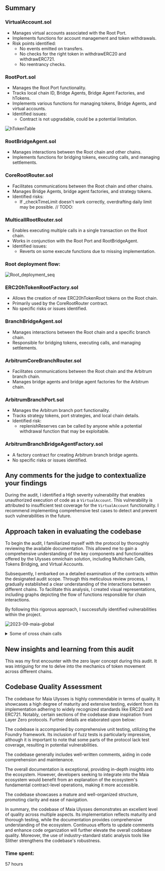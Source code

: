 ## Summary

### VirtualAccount.sol

- Manages virtual accounts associated with the Root Port.
- Implements functions for account management and token withdrawals.
- Risk points identified:
  - No events emitted on transfers.
  - No checks for the right token in withdrawERC20 and withdrawERC721.
  - No reentrancy checks.

### RootPort.sol

- Manages the Root Port functionality.
- Tracks local chain ID, Bridge Agents, Bridge Agent Factories, and hTokens.
- Implements various functions for managing tokens, Bridge Agents, and virtual accounts.
- Identified issues:
  - Contract is not upgradable, could be a potential limitation.

![hTokenTable](https://github.com/PFAhard/images-for-analysis/assets/50257230/8eb0ab17-1de6-47e3-92c8-718406448f7d)


### RootBridgeAgent.sol

- Manages interactions between the Root chain and other chains.
- Implements functions for bridging tokens, executing calls, and managing settlements.

### CoreRootRouter.sol

- Facilitates communications between the Root chain and other chains.
- Manages Bridge Agents, bridge agent factories, and strategy tokens.
- Identified risks:
  - If _checkTimeLimit doesn't work correctly, overdrafting daily limit may be possible. // TODO:

### MulticallRootRouter.sol

- Enables executing multiple calls in a single transaction on the Root chain.
- Works in conjunction with the Root Port and RootBridgeAgent.
- Identified issues:
  - Reverts on some execute functions due to missing implementation.

### Root deployment flow:

![Root_deployment_seq](https://github.com/PFAhard/images-for-analysis/assets/50257230/da746aa7-5887-461f-9ef5-e02e26a6f48e)

### ERC20hTokenRootFactory.sol

- Allows the creation of new ERC20hTokenRoot tokens on the Root chain.
- Primarily used by the CoreRootRouter contract.
- No specific risks or issues identified.

### BranchBridgeAgent.sol

- Manages interactions between the Root chain and a specific branch chain.
- Responsible for bridging tokens, executing calls, and managing settlements.

### ArbitrumCoreBranchRouter.sol

- Facilitates communications between the Root chain and the Arbitrum branch chain.
- Manages bridge agents and bridge agent factories for the Arbitrum chain.

### ArbitrumBranchPort.sol

- Manages the Arbitrum branch port functionality.
- Tracks strategy tokens, port strategies, and local chain details.
- Identified risk:
  - replenishReserves can be called by anyone while a potential withdrawal function that may be exploitable.

### ArbitrumBranchBridgeAgentFactory.sol

- A factory contract for creating Arbitrum branch bridge agents.
- No specific risks or issues identified.

## Any comments for the judge to contextualize your findings

During the audit, I identified a High severity vulnerability that enables unauthorized execution of code as a `VirtualAccount`. This vulnerability is attributed to insufficient test coverage for the `VirtualAccount` functionality. I recommend implementing comprehensive test cases to detect and prevent such vulnerabilities in the future.

## Approach taken in evaluating the codebase

To begin the audit, I familiarized myself with the protocol by thoroughly reviewing the available documentation. This allowed me to gain a comprehensive understanding of the key components and functionalities offered by the Ulysses omnichain solution, including Multichain Calls, Tokens Bridging, and Virtual Accounts.

Subsequently, I embarked on a detailed examination of the contracts within the designated audit scope. Through this meticulous review process, I gradually established a clear understanding of the interactions between different chains. To facilitate this analysis, I created visual representations, including graphs depicting the flow of functions responsible for chain interactions.

By following this rigorous approach, I successfully identified vulnerabilities within the project.

![2023-09-maia-global](https://github.com/PFAhard/images-for-analysis/assets/50257230/aefc29ca-7fbe-45a1-bf95-2768b7ce616f)


<details>
<summary>Some of cross chain calls</summary>

# LZ Calls

## ROOT CALLS (SYSTEM CALLS):

1. CoreRootRouter.addBranchToBridgeAgent(Cross-chain):
   - Notes:
     - The callback callOutSystem is performed by the old local Bridge Agent.
   - Impact:
     - Creates a new Bridge Agent associated with the root and links it in the root.
     - To the branch chain:
       - Creates a new Bridge Agent.
         - Sets rootBridgeAgentPath as (root, this(branch)).
         - Deploys a new Bridge Agent Executor.
       - Adds the new Bridge Agent to the Local Port.
         - Sets isBridgeAgent to true.
         - Pushes the new Bridge Agent to bridgeAgents.
       - Increments depositNonce.
     - To the root chain:
       - Links the Branch Agent.
         - Sets getBranchBridgeAgent[branch] to the new Branch Bridge Agent.
         - Sets getBranchBridgeAgentPath[branch] to (branch, this(root)).
   - PATH: CoreRootRouter → RootBridgeAgent → LZEndpoint → BranchBridgeAgent → BranchBridgeAgentExecutor → CoreBranchRouter → BranchBridgeAgent → LZEndpoint → RootBridgeAgent → RootBridgeAgentExecutor → CoreRootRouter → RootPort → RootBridgeAgent.
   
   ![SystemRequest](https://github.com/PFAhard/images-for-analysis/assets/50257230/ef731419-48bb-4ae9-a87a-aabcda254157)

   
2. RootPort.setCoreBranchRouter:
   - Impact:
     - To the root:
       - Increments settlementNonce.
     - To the Branch:
       - Sets coreBranchRouterAddress.
       - Sets isBridgeAgent.
       - Pushes bridgeAgents.

3. CoreRootRouter.toggleBranchBridgeAgentFactory:
   - Impact:
     - To the root:
       - Increments settlementNonce.
     - To the branch:
       - Toggles isBridgeAgentFactory.

4. CoreRootRouter.removeBranchBridgeAgent:
   - Impact:
     - To the Root:
       - Increments settlementNonce.
     - To the branch:
       - Toggles isBridgeAgent.

5. CoreRootRouter.manageStrategyToken:
   - Impact:
     - To the Root:
       - Increments settlementNonce.
     - To the Branch:
       - Sets isStrategyToken.
       - Retrieves getMinimumTokenReserveRatio.
       - Retrieves strategyTokens.

6. CoreRootRouter.managePortStrategy:
   - Impact:
     - To the Root:
       - Increments settlementNonce.
     - To the Branch:
       - Retrieves portStrategies.
       - Retrieves strategyDailyLimitAmount.
       - Sets isPortStrategy.

## BRANCH CALLS:

1. BaseBranchRouter.callOut:
   - Risk:
     - May fail in arbitrum.
   - Impact:
     - To the root:
       - Increments settlementNonce.
     - To the branch:
       - Increments depositNonce.
       - Increments depositNonce a second time.
       
   ![add_global_token](https://github.com/PFAhard/images-for-analysis/assets/50257230/8e94906e-e0ae-47e8-9982-69027a7df9c3)

2. BaseBranchRouter.callOutAndBridge:
   - Currently, it can only bridge tokens to the root. If calldata is presented, it reverts.
   
   ![bridge](https://github.com/PFAhard/images-for-analysis/assets/50257230/46fa590d-57b8-4162-9d52-b150b85bc154)

3. BaseBranchRouter.callOutAndBridgeMultiple:
   - Currently, it can only bridge tokens to the root. If calldata is presented, it reverts.
   
   ![bridge_multi](https://github.com/PFAhard/images-for-analysis/assets/50257230/98dff43a-d5a2-4035-84f2-d6ba08c16ce0)

4. ArbitrumCoreBranchRouter.addLocalToken:
   - Effect:
     - Increments depositNonce in ABBA.

5. CoreBranchRouter.addGlobalToken:
   
   ![2023-09-maia-addGlobalToken](https://github.com/PFAhard/images-for-analysis/assets/50257230/9c545b90-fe26-45c2-8c1b-7931f619c6d5)
   
   - Effect:
     - Increments depositNonce in BBA.
     - Increments settlementNonce in RBA.
     - Increments depositNonce in BBA again.
     - Tokens are created.
     - Retrieves RP.getGlobalTokenFromLocal.
     - Retrieves RP.getLocalTokenFromGlobal.

I hope this clarifies the audit content for you! Let me know if you have any further questions.

</details>


## New insights and learning from this audit

This was my first encounter with the zero layer concept during this audit. It was intriguing for me to delve into the mechanics of token movement across different chains.

## Codebase Quality Assessment

The codebase for Maia Ulysses is highly commendable in terms of quality. It showcases a high degree of maturity and extensive testing, evident from its implementation adhering to widely recognized standards like ERC20 and ERC721. Notably, certain sections of the codebase draw inspiration from Layer Zero protocols. Further details are elaborated upon below:

The codebase is accompanied by comprehensive unit testing, utilizing the Foundry framework. Its inclusion of fuzz tests is particularly impressive, although it is important to note that some parts of the protocol lack test coverage, resulting in potential vulnerabilities.

The codebase generally includes well-written comments, aiding in code comprehension and maintenance.

The overall documentation is exceptional, providing in-depth insights into the ecosystem. However, developers seeking to integrate into the Maia ecosystem would benefit from an explanation of the ecosystem's fundamental contract-level operations, making it more accessible.

The codebase showcases a mature and well-organized structure, promoting clarity and ease of navigation.

In summary, the codebase of Maia Ulysses demonstrates an excellent level of quality across multiple aspects. Its implementation reflects maturity and thorough testing, while the documentation provides comprehensive understanding of the ecosystem. Continuous efforts to update comments and enhance code organization will further elevate the overall codebase quality. Moreover, the use of industry-standard static analysis tools like Slither strengthens the codebase's robustness.

### Time spent:
57 hours